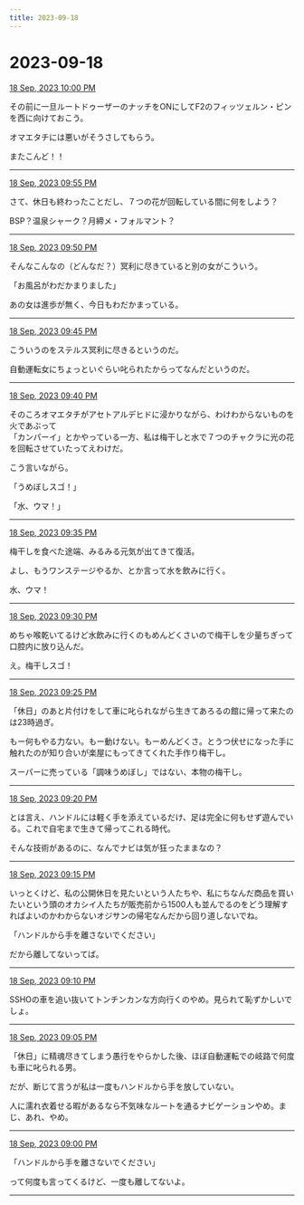 ```yaml
---
title: 2023-09-18
---
```

# 2023-09-18

[18 Sep, 2023 10:00 PM](https://twitter.com/hirasawa/status/1703755762479071590#m)

その前に一旦ルートドゥーザーのナッチをONにしてF2のフィッツェルン・ピンを西に向けておこう。  
  
オマエタチには悪いがそうさしてもらう。  
  
またこんど！！

---

[18 Sep, 2023 09:55 PM](https://twitter.com/hirasawa/status/1703754493874114677#m)

さて、休日も終わったことだし、７つの花が回転している間に何をしよう？  
  
BSP？温泉シャーク？月締メ・フォルマント？

---

[18 Sep, 2023 09:50 PM](https://twitter.com/hirasawa/status/1703753235561910538#m)

そんなこんなの（どんなだ？）冥利に尽きていると別の女がこういう。  
  
「お風呂がわだかまりました」  
  
あの女は進歩が無く、今日もわだかまっている。

---

[18 Sep, 2023 09:45 PM](https://twitter.com/hirasawa/status/1703751977346167203#m)

こういうのをステルス冥利に尽きるというのだ。  
  
自動運転女にちょっといぐらい叱られたからってなんだというのだ。

---

[18 Sep, 2023 09:40 PM](https://twitter.com/hirasawa/status/1703750718870499769#m)

そのころオマエタチがアセトアルデヒドに浸かりながら、わけわからないものを火であぶって  
「カンパーイ」とかやっている一方、私は梅干しと水で７つのチャクラに光の花を回転させていたってえわけだ。  
  
こう言いながら。  
  
「うめぼしスゴ！」  
  
「水、ウマ！」

---

[18 Sep, 2023 09:35 PM](https://twitter.com/hirasawa/status/1703749460898337200#m)

梅干しを食べた途端、みるみる元気が出てきて復活。  
  
よし、もうワンステージやるか、とか言って水を飲みに行く。  
  
水、ウマ！

---

[18 Sep, 2023 09:30 PM](https://twitter.com/hirasawa/status/1703748204389392894#m)

めちゃ喉乾いてるけど水飲みに行くのもめんどくさいので梅干しを少量ちぎって口腔内に放り込んだ。  
  
え。梅干しスゴ！

---

[18 Sep, 2023 09:25 PM](https://twitter.com/hirasawa/status/1703746944231788704#m)

「休日」のあと片付けをして車に叱られながら生きてあろるの館に帰って来たのは23時過ぎ。  
  
もー何もやる力ない。もー動けない。もーめんどくさ。とうつ伏せになった手に触れたのが知り合いが楽屋にもってきてくれた手作り梅干し。  
  
スーパーに売っている「調味うめぼし」ではない、本物の梅干し。

---

[18 Sep, 2023 09:20 PM](https://twitter.com/hirasawa/status/1703745685789577342#m)

とは言え、ハンドルには軽く手を添えているだけ、足は完全に何もせず遊んでいる。これで自宅まで生きて帰ってこれる時代。  
  
そんな技術があるのに、なんでナビは気が狂ったままなの？

---

[18 Sep, 2023 09:15 PM](https://twitter.com/hirasawa/status/1703744427817160900#m)

いっとくけど、私の公開休日を見たいという人たちや、私にちなんだ商品を買いたいという頭のオカシイ人たちが販売前から1500人も並んでるのをどう理解すればよいのかわからないオジサンの帰宅なんだから回り道しないでね。  
  
「ハンドルから手を離さないでください」  
  
だから離してないってば。

---

[18 Sep, 2023 09:10 PM](https://twitter.com/hirasawa/status/1703743169186427137#m)

SSHOの車を追い抜いてトンチンカンな方向行くのやめ。見られて恥ずかしいでしょ。

---

[18 Sep, 2023 09:05 PM](https://twitter.com/hirasawa/status/1703741911616368869#m)

「休日」に精魂尽きてしまう愚行をやらかした後、ほぼ自動運転での岐路で何度も車に叱られる男。  
  
だが、断じて言うが私は一度もハンドルから手を放していない。  
  
人に濡れ衣着せる暇があるなら不気味なルートを通るナビゲーションやめ。まじ、あれ、やめ。

---

[18 Sep, 2023 09:00 PM](https://twitter.com/hirasawa/status/1703740664830218423#m)

「ハンドルから手を離さないでください」  
  
って何度も言ってくるけど、一度も離してないよ。

---


